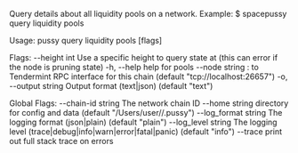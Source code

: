 Query details about all liquidity pools on a network.
Example:
$ spacepussy query liquidity pools

Usage:
  pussy query liquidity pools [flags]

Flags:
      --height int      Use a specific height to query state at (this can error if the node is pruning state)
  -h, --help            help for pools
      --node string     <host>:<port> to Tendermint RPC interface for this chain (default "tcp://localhost:26657")
  -o, --output string   Output format (text|json) (default "text")

Global Flags:
      --chain-id string     The network chain ID
      --home string         directory for config and data (default "/Users/user//.pussy")
      --log_format string   The logging format (json|plain) (default "plain")
      --log_level string    The logging level (trace|debug|info|warn|error|fatal|panic) (default "info")
      --trace               print out full stack trace on errors
